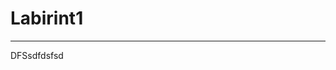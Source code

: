 # Labirint1
----------------------------------------------------------------------------------------
DFSsdfdsfsd
